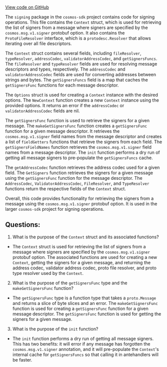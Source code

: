 [View code on GitHub](https://github.com/cosmos/cosmos-sdk.git/x/tx/signing/context.go)

The `signing` package in the `cosmos-sdk` project contains code for signing operations. This file contains the `Context` struct, which is used for retrieving the list of signers from a message where signers are specified by the `cosmos.msg.v1.signer` protobuf option. It also contains the `ProtoFileResolver` interface, which is a `protodesc.Resolver` that allows iterating over all file descriptors. 

The `Context` struct contains several fields, including `fileResolver`, `typeResolver`, `addressCodec`, `validatorAddressCodec`, and `getSignersFuncs`. The `fileResolver` and `typeResolver` fields are used for resolving message descriptors and types, respectively. The `addressCodec` and `validatorAddressCodec` fields are used for converting addresses between strings and bytes. The `getSignersFuncs` field is a map that caches the `getSignersFunc` functions for each message descriptor.

The `Options` struct is used for creating a `Context` instance with the desired options. The `NewContext` function creates a new `Context` instance using the provided options. It returns an error if the `addressCodec` or `validatorAddressCodec` fields are nil.

The `getSignersFunc` function is used to retrieve the signers for a given message. The `makeGetSignersFunc` function creates a `getSignersFunc` function for a given message descriptor. It retrieves the `cosmos.msg.v1.signer` field names from the message descriptor and creates a list of `fieldGetters` functions that retrieve the signers from each field. The `getSignersFieldNames` function retrieves the `cosmos.msg.v1.signer` field names from a message descriptor. The `init` function performs a dry run of getting all message signers to pre-populate the `getSignersFuncs` cache.

The `getAddressCodec` function retrieves the address codec used for a given field. The `GetSigners` function retrieves the signers for a given message using the `getSignersFunc` function for the message descriptor. The `AddressCodec`, `ValidatorAddressCodec`, `FileResolver`, and `TypeResolver` functions return the respective fields of the `Context` struct.

Overall, this code provides functionality for retrieving the signers from a message using the `cosmos.msg.v1.signer` protobuf option. It is used in the larger `cosmos-sdk` project for signing operations.
## Questions: 
 1. What is the purpose of the `Context` struct and its associated functions?
- The `Context` struct is used for retrieving the list of signers from a message where signers are specified by the `cosmos.msg.v1.signer` protobuf option. The associated functions are used for creating a new `Context`, getting the signers for a given message, and returning the address codec, validator address codec, proto file resolver, and proto type resolver used by the `Context`.

2. What is the purpose of the `getSignersFunc` type and the `makeGetSignersFunc` function?
- The `getSignersFunc` type is a function type that takes a `proto.Message` and returns a slice of byte slices and an error. The `makeGetSignersFunc` function is used for creating a `getSignersFunc` function for a given message descriptor. The `getSignersFunc` function is used for getting the signers for a given message.

3. What is the purpose of the `init` function?
- The `init` function performs a dry run of getting all message signers. This has two benefits: it will error if any message has forgotten the `cosmos.msg.v1.signer` annotation, and it will pre-populate the `Context`'s internal cache for `getSignersFuncs` so that calling it in antehandlers will be faster.
